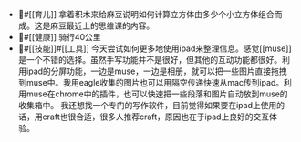 -  #[[育儿]] 拿着积木来给麻豆说明如何计算立方体由多少个小立方体组合而成。这是麻豆最近上的思维课的内容。
- #[[健康]] 骑行40公里
- #[[技能]]#[[工具]] 今天尝试如何更多地使用ipad来整理信息。感觉[[muse]]是一个不错的选择。虽然手写功能并不是很好，但其他的互动功能都很好。利用ipad的分屏功能，一边是muse，一边是相册，就可以把一些图片直接拖拽到muse中。我用eagle收集的图片也可以用隔空传递快速从mac传到ipad。利用muse在chrome中的插件，也可以快速把一些段落和图片自动放到muse的收集箱中。 
我还想找一个专门的写作软件，目前觉得如果要在ipad上使用的话，用craft也很合适，很多人推荐craft，原因也在于ipad上良好的交互体验。
